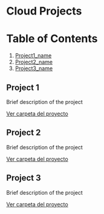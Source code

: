 # Cloud Projects

# Table of Contents
1. [Project1_name](#project-1)
2. [Project2_name](#project-2)
3. [Project3_name](#project-3)

## Project 1

Brief description of the project

[Ver carpeta del proyecto](Cloud-Engineer-Roadmap/Projects)

## Project 2

Brief description of the project

[Ver carpeta del proyecto](Cloud-Engineer-Roadmap/Projects)

## Project 3

Brief description of the project

[Ver carpeta del proyecto](Cloud-Engineer-Roadmap/Projects)